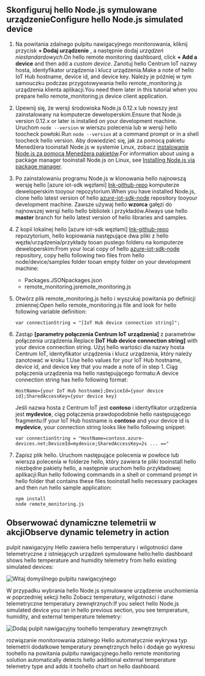 ## <a name="configure-hello-nodejs-simulated-device"></a><span data-ttu-id="9481d-101">Skonfiguruj hello Node.js symulowane urządzenie</span><span class="sxs-lookup"><span data-stu-id="9481d-101">Configure hello Node.js simulated device</span></span>
1. <span data-ttu-id="9481d-102">Na powitania zdalnego pulpitu nawigacyjnego monitorowania, kliknij przycisk **+ Dodaj urządzenie** , a następnie dodaj *urządzeń niestandardowych*.</span><span class="sxs-lookup"><span data-stu-id="9481d-102">On hello remote monitoring dashboard, click **+ Add a device** and then add a *custom device*.</span></span> <span data-ttu-id="9481d-103">Zanotuj hello Centrum IoT nazwy hosta, identyfikator urządzenia i klucz urządzenia.</span><span class="sxs-lookup"><span data-stu-id="9481d-103">Make a note of hello IoT Hub hostname, device id, and device key.</span></span> <span data-ttu-id="9481d-104">Należy je później w tym samouczku podczas przygotowywania hello remote_monitoring.js urządzenia klienta aplikacji.</span><span class="sxs-lookup"><span data-stu-id="9481d-104">You need them later in this tutorial when you prepare hello remote_monitoring.js device client application.</span></span>
2. <span data-ttu-id="9481d-105">Upewnij się, że wersji środowiska Node.js 0.12.x lub nowszy jest zainstalowany na komputerze deweloperskim.</span><span class="sxs-lookup"><span data-stu-id="9481d-105">Ensure that Node.js version 0.12.x or later is installed on your development machine.</span></span> <span data-ttu-id="9481d-106">Uruchom `node --version` w wierszu polecenia lub w wersji hello toocheck powłoki.</span><span class="sxs-lookup"><span data-stu-id="9481d-106">Run `node --version` at a command prompt or in a shell toocheck hello version.</span></span> <span data-ttu-id="9481d-107">Aby dowiedzieć się, jak za pomocą pakietu Menedżera tooinstall Node.js w systemie Linux, zobacz [instalowanie Node.js za pomocą Menedżera pakietów][node-linux].</span><span class="sxs-lookup"><span data-stu-id="9481d-107">For information about using a package manager tooinstall Node.js on Linux, see [Installing Node.js via package manager][node-linux].</span></span>
3. <span data-ttu-id="9481d-108">Po zainstalowaniu programu Node.js w klonowania hello najnowszą wersję hello [azure iot-sdk węzłami] [ lnk-github-repo] komputerze deweloperskim tooyour repozytorium.</span><span class="sxs-lookup"><span data-stu-id="9481d-108">When you have installed Node.js, clone hello latest version of hello [azure-iot-sdk-node][lnk-github-repo] repository tooyour development machine.</span></span> <span data-ttu-id="9481d-109">Zawsze używaj hello **wzorca** gałęzi do najnowszej wersji hello hello bibliotek i przykładów.</span><span class="sxs-lookup"><span data-stu-id="9481d-109">Always use hello **master** branch for hello latest version of hello libraries and samples.</span></span>
4. <span data-ttu-id="9481d-110">Z kopii lokalnej hello [azure iot-sdk węzłami] [ lnk-github-repo] repozytorium, hello kopiowania następujące dwa pliki z hello węzła/urządzenia/przykłady tooan pustego folderu na komputerze deweloperskim:</span><span class="sxs-lookup"><span data-stu-id="9481d-110">From your local copy of hello [azure-iot-sdk-node][lnk-github-repo] repository, copy hello following two files from hello node/device/samples folder tooan empty folder on your development machine:</span></span>
   
   * <span data-ttu-id="9481d-111">Packages.JSON</span><span class="sxs-lookup"><span data-stu-id="9481d-111">packages.json</span></span>
   * <span data-ttu-id="9481d-112">remote_monitoring.js</span><span class="sxs-lookup"><span data-stu-id="9481d-112">remote_monitoring.js</span></span>
5. <span data-ttu-id="9481d-113">Otwórz plik remote_monitoring.js hello i wyszukaj powitania po definicji zmiennej:</span><span class="sxs-lookup"><span data-stu-id="9481d-113">Open hello remote_monitoring.js file and look for hello following variable definition:</span></span>
   
    ```
    var connectionString = "[IoT Hub device connection string]";
    ```
6. <span data-ttu-id="9481d-114">Zastąp **[parametry połączenia Centrum IoT urządzenia]** z parametrów połączenia urządzenia.</span><span class="sxs-lookup"><span data-stu-id="9481d-114">Replace **[IoT Hub device connection string]** with your device connection string.</span></span> <span data-ttu-id="9481d-115">Użyj hello wartości dla nazwy hosta Centrum IoT, identyfikator urządzenia i klucz urządzenia, który należy zanotować w kroku 1.</span><span class="sxs-lookup"><span data-stu-id="9481d-115">Use hello values for your IoT Hub hostname, device id, and device key that you made a note of in step 1.</span></span> <span data-ttu-id="9481d-116">Ciąg połączenia urządzenia ma hello następującego formatu:</span><span class="sxs-lookup"><span data-stu-id="9481d-116">A device connection string has hello following format:</span></span>
   
    ```
    HostName={your IoT Hub hostname};DeviceId={your device id};SharedAccessKey={your device key}
    ```
   
    <span data-ttu-id="9481d-117">Jeśli nazwa hosta z Centrum IoT jest **contoso** i identyfikator urządzenia jest **mydevice**, ciąg połączenia prawdopodobnie hello następującego fragmentu:</span><span class="sxs-lookup"><span data-stu-id="9481d-117">If your IoT Hub hostname is **contoso** and your device id is **mydevice**, your connection string looks like hello following snippet:</span></span>
   
    ```
    var connectionString = "HostName=contoso.azure-devices.net;DeviceId=mydevice;SharedAccessKey=2s ... =="
    ```
7. Zapisz plik hello. <span data-ttu-id="9481d-119">Uruchom następujące polecenia w powłoce lub wiersza polecenia w folderze hello, który zawiera te pliki tooinstall hello niezbędne pakiety hello, a następnie uruchom hello przykładowej aplikacji:</span><span class="sxs-lookup"><span data-stu-id="9481d-119">Run hello following commands in a shell or command prompt in hello folder that contains these files tooinstall hello necessary packages and then run hello sample application:</span></span>
   
    ```
    npm install
    node remote_monitoring.js
    ```

## <a name="observe-dynamic-telemetry-in-action"></a><span data-ttu-id="9481d-120">Obserwować dynamiczne telemetrii w akcji</span><span class="sxs-lookup"><span data-stu-id="9481d-120">Observe dynamic telemetry in action</span></span>
<span data-ttu-id="9481d-121">pulpit nawigacyjny Hello zawiera hello temperatury i wilgotności dane telemetryczne z istniejących urządzeń symulowane hello:</span><span class="sxs-lookup"><span data-stu-id="9481d-121">hello dashboard shows hello temperature and humidity telemetry from hello existing simulated devices:</span></span>

![Witaj domyślnego pulpitu nawigacyjnego][image1]

<span data-ttu-id="9481d-123">W przypadku wybrania hello Node.js symulowane urządzenie uruchomienia w poprzedniej sekcji hello Zobacz temperatury, wilgotności i dane telemetryczne temperatury zewnętrznych:</span><span class="sxs-lookup"><span data-stu-id="9481d-123">If you select hello Node.js simulated device you ran in hello previous section, you see temperature, humidity, and external temperature telemetry:</span></span>

![Dodaj pulpit nawigacyjny toohello temperatury zewnętrznych][image2]

<span data-ttu-id="9481d-125">rozwiązanie monitorowania zdalnego Hello automatycznie wykrywa typ telemetrii dodatkowe temperatury zewnętrznych hello i dodaje go wykresu toohello na powitania pulpitu nawigacyjnego.</span><span class="sxs-lookup"><span data-stu-id="9481d-125">hello remote monitoring solution automatically detects hello additional external temperature telemetry type and adds it toohello chart on hello dashboard.</span></span>

[node-linux]: https://github.com/nodejs/node-v0.x-archive/wiki/Installing-Node.js-via-package-manager
[lnk-github-repo]: https://github.com/Azure/azure-iot-sdk-node
[image1]: media/iot-suite-send-external-temperature/image1.png
[image2]: media/iot-suite-send-external-temperature/image2.png